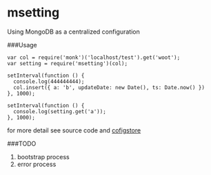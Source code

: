 # msetting

Using MongoDB as a centralized configuration  

###Usage  

```
var col = require('monk')('localhost/test').get('woot');
var setting = require('msetting')(col);

setInterval(function () {
  console.log(444444444);
  col.insert({ a: 'b', updateDate: new Date(), ts: Date.now() })
}, 1000);

setInterval(function () {
  console.log(setting.get('a'));
}, 1000);
```  

for more detail see source code and [cofigstore](https://github.com/yeoman/configstore)  

###TODO
1. bootstrap process
2. error process